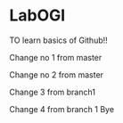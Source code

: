 # LabOGI
TO learn basics of Github!!

Change no 1 from master

Change no 2 from master

Change 3 from branch1

Change 4 from branch 1
Bye
